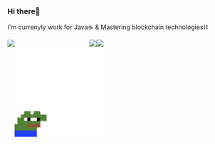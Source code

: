 ### Hi there👋  
I'm currenyly work for Java☕ & Mastering blockchain technologies⛓
<div r style="display: inline-block; justify-content: space-evenly;">
<img align="right" src="https://github-readme-stats.vercel.app/api/top-langs/?username=l-aleksashka-l&langs_count=6&hide=javascript,css&theme=dark">
<img style="float: right;" src="https://github-readme-stats.vercel.app/api?username=l-aleksashka-l&count_private=true&show_icons=true&theme=dark&hide_title=true">
<div style="justify-content: space-evenly;">
  <img src="https://github.com/l-aleksashka-l/l-aleksashka-l/blob/master/prtyparrot-512px-1.gif" width="200"">
  <img src="https://github.com/kremenevskiy/kremenevskiy/blob/master/chill.gif?raw=true" align="right" width="200"">
</div>
</div>
<br />
